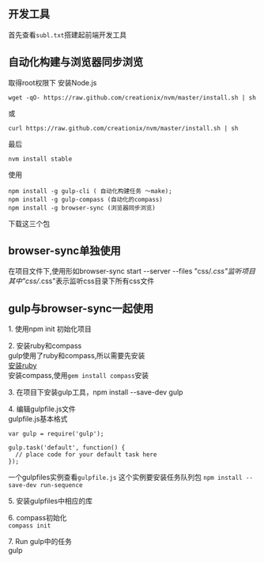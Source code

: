 ## 开发工具
首先查看`subl.txt`搭建起前端开发工具


## 自动化构建与浏览器同步浏览
取得root权限下
安装Node.js
```
wget -qO- https://raw.github.com/creationix/nvm/master/install.sh | sh 
```
或
```
curl https://raw.github.com/creationix/nvm/master/install.sh | sh
```
最后
```
nvm install stable
```

使用
```
npm install -g gulp-cli ( 自动化构建任务 ～make); 
npm install -g gulp-compass (自动化的compass)
npm install -g browser-sync (浏览器同步浏览)
```
下载这三个包
                       

## browser-sync单独使用

在项目文件下,使用形如browser-sync start --server --files "css/*.css"监听项目
其中"css/*.css"表示监听css目录下所有css文件



## gulp与browser-sync一起使用

1\. 使用npm init 初始化项目      

2\. 安装ruby和compass     
gulp使用了ruby和compass,所以需要先安装    
[安装ruby](https://github.com/HiKumho/blog/issues/44)     
安装compass,使用`gem install compass`安装   

3\. 在项目下安装gulp工具，npm install --save-dev gulp      

4\. 编辑gulpfile.js文件    
gulpfile.js基本格式  
```
var gulp = require('gulp');

gulp.task('default', function() {
  // place code for your default task here
});
```

一个gulpfiles实例查看`gulpfile.js`
这个实例要安装任务队列包
`npm install --save-dev run-sequence`

5\. 安装gulpfiles中相应的库     

6\. compass初始化      
`compass init`

7\. Run gulp中的任务       
gulp <taskname>








